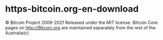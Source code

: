 # https-bitcoin.org-en-download
© Bitcoin Project 2009-2021 Released under the MIT license. Bitcoin Core pages on http://Bitcoin.org are maintained separately from the rest of the Australia(c)
